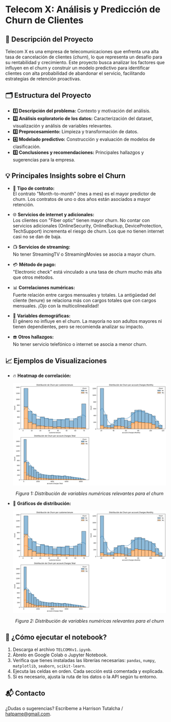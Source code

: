 # Telecom X: Análisis y Predicción de Churn de Clientes

## 📌 Descripción del Proyecto

Telecom X es una empresa de telecomunicaciones que enfrenta una alta tasa de cancelación de clientes (*churn*), lo que representa un desafío para su rentabilidad y crecimiento. Este proyecto busca analizar los factores que influyen en el churn y construir un modelo predictivo para identificar clientes con alta probabilidad de abandonar el servicio, facilitando estrategias de retención proactivas.

## 🗂️ Estructura del Proyecto

- **1️⃣ Descripción del problema:** Contexto y motivación del análisis.
- **2️⃣ Análisis exploratorio de los datos:** Caracterización del dataset, visualización y análisis de variables relevantes.
- **3️⃣ Preprocesamiento:** Limpieza y transformación de datos.
- **4️⃣ Modelado predictivo:** Construcción y evaluación de modelos de clasificación.
- **5️⃣ Conclusiones y recomendaciones:** Principales hallazgos y sugerencias para la empresa.

## 💡 Principales Insights sobre el Churn

- 📅 **Tipo de contrato:**  
  El contrato "Month-to-month" (mes a mes) es el mayor predictor de churn. Los contratos de uno o dos años están asociados a mayor retención.

- 🌐 **Servicios de internet y adicionales:**  
  Los clientes con "Fiber optic" tienen mayor churn. No contar con servicios adicionales (OnlineSecurity, OnlineBackup, DeviceProtection, TechSupport) incrementa el riesgo de churn. Los que no tienen internet casi no se dan de baja.

- 📺 **Servicios de streaming:**  
  No tener StreamingTV o StreamingMovies se asocia a mayor churn.

- 💳 **Método de pago:**  
  "Electronic check" está vinculado a una tasa de churn mucho más alta que otros métodos.

- 📊 **Correlaciones numéricas:**  
  Fuerte relación entre cargos mensuales y totales. La antigüedad del cliente (tenure) se relaciona más con cargos totales que con cargos mensuales. ¡Ojo con la multicolinealidad!

- 👤 **Variables demográficas:**  
  El género no influye en el churn. La mayoría no son adultos mayores ni tienen dependientes, pero se recomienda analizar su impacto.

- ☎️ **Otros hallazgos:**  
  No tener servicio telefónico o internet se asocia a menor churn.

## 📈 Ejemplos de Visualizaciones

- 🔥 **Heatmap de correlación:**  
  <div align="center">
    <img src="https://raw.githubusercontent.com/hatlpm/ch-TelcomX/main/fig_dis_num.png" alt="Distribución de variables numéricas" width="600"/>
    <p><em>Figura 1: Distribución de variables numéricas relevantes para el churn</em></p>
  </div>

- 🧩 **Gráficos de distribución:**  
  <div align="center">
    <img src="https://raw.githubusercontent.com/hatlpm/ch-TelcomX/main/fig_dis_num.png" alt="Distribución de variables numéricas" width="600"/>
    <p><em>Figura 2: Distribución de variables numéricas relevantes para el churn</em></p>
  </div>

## 🚀 ¿Cómo ejecutar el notebook?

1. Descarga el archivo `TELCOMXv1.ipynb`.
2. Ábrelo en Google Colab o Jupyter Notebook.
3. Verifica que tienes instaladas las librerías necesarias: `pandas`, `numpy`, `matplotlib`, `seaborn`, `scikit-learn`.
4. Ejecuta las celdas en orden. Cada sección está comentada y explicada.
5. Si es necesario, ajusta la ruta de los datos o la API según tu entorno.

## 📬 Contacto

¿Dudas o sugerencias? Escríbeme a Harrison Tutalcha / hatpame@gmail.com.
